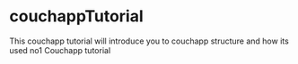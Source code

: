 couchappTutorial
================
This couchapp tutorial will introduce you to couchapp structure and how its used no1
Couchapp tutorial